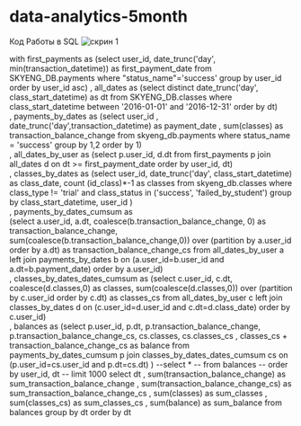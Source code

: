 # data-analytics-5month
Код Работы в SQL
![скрин 1](https://github.com/VladislavOren/data-analytics-5month/assets/133780146/2d6e59e5-5bbf-45da-a651-8adee2e52c51)

with   first_payments as
      (select user_id, date_trunc('day', min(transaction_datetime)) as first_payment_date
          from SKYENG_DB.payments
          where "status_name"='success' 
          group by user_id
          order by user_id asc)
   , all_dates as
      (select distinct date_trunc('day', class_start_datetime) as dt
        from SKYENG_DB.classes
        where class_start_datetime between '2016-01-01' and '2016-12-31'
        order by dt)     
, payments_by_dates as
     (select user_id
     , date_trunc('day',transaction_datetime) as payment_date
     , sum(classes) as transaction_balance_change 
         from skyeng_db.payments
         where status_name = 'success'
         group by 1,2
         order by 1)     
, all_dates_by_user as 
     (select p.user_id, d.dt
         from first_payments p
         join all_dates d on dt >= first_payment_date
         order by user_id, dt)    
, classes_by_dates as 
     (select user_id, date_trunc('day', class_start_datetime) as class_date, count (id_class)*-1 as classes
         from skyeng_db.classes
         where class_type != 'trial'
         and class_status in ('success', 'failed_by_student')
         group by class_start_datetime, user_id )     
, payments_by_dates_cumsum as     
     (select a.user_id, a.dt,
        coalesce(b.transaction_balance_change, 0) as transaction_balance_change,
        sum(coalesce(b.transaction_balance_change,0)) over (partition by a.user_id order by a.dt) as transaction_balance_change_cs
             from all_dates_by_user a
             left join payments_by_dates b on (a.user_id=b.user_id and a.dt=b.payment_date)
             order by a.user_id)     
, classes_by_dates_dates_cumsum as
     (select c.user_id, c.dt,  
        coalesce(d.classes,0) as classes,
        sum(coalesce(d.classes,0)) over (partition by c.user_id order by c.dt) as classes_cs
             from all_dates_by_user c
             left join classes_by_dates d on (c.user_id=d.user_id and c.dt=d.class_date)
             order by c.user_id)     
, balances as
     (select p.user_id, p.dt, p.transaction_balance_change, p.transaction_balance_change_cs, cs.classes, cs.classes_cs
             , classes_cs + transaction_balance_change_cs as balance
             from payments_by_dates_cumsum p
             join classes_by_dates_dates_cumsum cs on (p.user_id=cs.user_id and p.dt=cs.dt)
             )
--select * 
-- from balances
-- order by  user_id, dt
-- limit 1000
select dt 
    , sum(transaction_balance_change) as sum_transaction_balance_change
    , sum(transaction_balance_change_cs) as sum_transaction_balance_change_cs
    , sum(classes) as sum_classes
    , sum(classes_cs) as sum_classes_cs
    , sum(balance) as sum_balance
from balances
group by dt
order by dt
